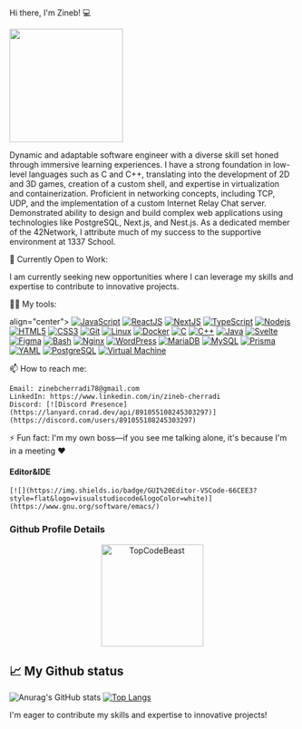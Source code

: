 Hi there, I'm Zineb! :computer:

<img align='center' src='https://user-images.githubusercontent.com/5713670/87202985-820dcb80-c2b6-11ea-9f56-7ec461c497c3.gif' width='200"'>

Dynamic and adaptable software engineer with a diverse skill set honed through immersive learning experiences. I have a strong foundation in low-level languages such as C and C++, translating into the development of 2D and 3D games, creation of a custom shell, and expertise in virtualization and containerization. Proficient in networking concepts, including TCP, UDP, and the implementation of a custom Internet Relay Chat server. Demonstrated ability to design and build complex web applications using technologies like PostgreSQL, Next.js, and Nest.js. As a dedicated member of the 42Network, I attribute much of my success to the supportive environment at 1337 School.

🚀 Currently Open to Work:

I am currently seeking new opportunities where I can leverage my skills and expertise to contribute to innovative projects.

👩‍💻 My tools:

   align="center"> [![JavaScript](https://img.shields.io/badge/-JavaScript-%23F7DF1C?style=flat-square&logo=javascript&logoColor=000000&labelColor=%23F7DF1C&color=%23FFCE5A)](https://www.javascript.com/) [![ReactJS](https://img.shields.io/badge/-ReactJS-%23282C34?style=flat-square&logo=react)](https://reactjs.org/)  [![NextJS](https://img.shields.io/badge/-NextJs-black?style=flat-square&logo=next.js)](https://nextjs.org/) [![TypeScript](https://img.shields.io/badge/-TypeScript-%23282C34?style=flat-square&logo=typescript&logoColor=007bcd)](https://www.typescriptlang.org/) [![Nodejs](https://img.shields.io/badge/-Nodejs-black?style=flat-square&logo=Node.js)](https://nodejs.org/) [![HTML5](https://img.shields.io/badge/-HTML5-%23E44D27?style=flat-square&logo=html5&logoColor=ffffff)](https://developer.mozilla.org/pt-BR/docs/Web/HTML/HTML5) [![CSS3](https://img.shields.io/badge/-CSS3-%231572B6?style=flat-square&logo=css3)](https://developer.mozilla.org/en-US/docs/Web/CSS) [![Git](https://img.shields.io/badge/-git-black?style=flat-square&logo=Git)](https://git-scm.com/) [![Linux](https://img.shields.io/badge/-linux-%231572B6?style=flat-square&logo=linux)](https://www.kernel.org/doc/html/latest/) [![Docker](https://img.shields.io/badge/-Docker-%23282C34?style=flat-square&logo=docker)](https://www.docker.com/) 
  [![C](https://img.shields.io/badge/-C-%23282C34?style=flat-square&logo=c)](https://en.wikipedia.org/wiki/C_(programming_language)) 
  [![C++](https://img.shields.io/badge/-C++-%23282C34?style=flat-square&logo=c%2B%2B)](https://en.wikipedia.org/wiki/C%2B%2B) 
  [![Java](https://img.shields.io/badge/-Java-%23282C34?style=flat-square&logo=java)](https://www.java.com/) 
  [![Svelte](https://img.shields.io/badge/-Svelte-%23282C34?style=flat-square&logo=svelte)](https://svelte.dev/) 
  [![Figma](https://img.shields.io/badge/-Figma-%23282C34?style=flat-square&logo=figma)](https://www.figma.com/) 
  [![Bash](https://img.shields.io/badge/-Bash-%23282C34?style=flat-square&logo=gnu-bash)](https://www.gnu.org/software/bash/) [![Nginx](https://img.shields.io/badge/-Nginx-%23282C34?style=flat-square&logo=nginx)](#) [![WordPress](https://img.shields.io/badge/-WordPress-%23282C34?style=flat-square&logo=wordpress)](#) [![MariaDB](https://img.shields.io/badge/-MariaDB-%23282C34?style=flat-square&logo=mariadb)](#) [![MySQL](https://img.shields.io/badge/-MySQL-%23282C34?style=flat-square&logo=mysql)](#) [![Prisma](https://img.shields.io/badge/-Prisma-%23282C34?style=flat-square&logo=prisma)](#) [![YAML](https://img.shields.io/badge/-YAML-%23282C34?style=flat-square&logo=yaml)](#) [![PostgreSQL](https://img.shields.io/badge/-PostgreSQL-%23282C34?style=flat-square&logo=postgresql)](#) [![Virtual Machine](https://img.shields.io/badge/-Virtual%20Machine-%23282C34?style=flat-square&logo=virtualbox)](#)

</div>

📫 How to reach me:

    Email: zinebcherradi78@gmail.com
    LinkedIn: https://www.linkedin.com/in/zineb-cherradi
    Discord: [![Discord Presence](https://lanyard.cnrad.dev/api/891055108245303297)](https://discord.com/users/891055108245303297)

⚡ Fun fact:
    I'm my own boss—if you see me talking alone, it's because I'm in a meeting ❤️

#### Editor&IDE
    [![](https://img.shields.io/badge/GUI%20Editor-VSCode-66CEE3?style=flat&logo=visualstudiocode&logoColor=white)](https://www.gnu.org/software/emacs/)

### Github Profile Details
<p align="center"><img height="180em" src="https://github-profile-summary-cards.vercel.app/api/cards/profile-details?username=funke09&theme=github_dark" alt="TopCodeBeast" align = "center"/></p>

## 📈 My Github status

![Anurag's GitHub stats](https://github-readme-stats.vercel.app/api?username=funke09&show_icons=true&theme=radical)
[![Top Langs](https://github-readme-stats.vercel.app/api/top-langs/?username=funke09&layout=compact&theme=radical)](https://github.com/funk09/funk09/blob/main/README.md)

I'm eager to contribute my skills and expertise to innovative projects!
